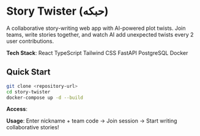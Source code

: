 # Story Twister (حبكه)

A collaborative story-writing web app with AI-powered plot twists. Join teams, write stories together, and watch AI add unexpected twists every 2 user contributions.

**Tech Stack**: 
React 
TypeScript 
Tailwind CSS 
FastAPI 
PostgreSQL 
Docker

## Quick Start

```bash
git clone <repository-url>
cd story-twister
docker-compose up -d --build
```

**Access**: 


**Usage**: 
Enter nickname + team code → Join session → Start writing collaborative stories!
